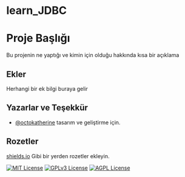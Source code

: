 # learn_JDBC

# Proje Başlığı

Bu projenin ne yaptığı ve kimin için olduğu hakkında kısa bir açıklama


## Ekler

Herhangi bir ek bilgi buraya gelir

  
## Yazarlar ve Teşekkür

- [@octokatherine](https://www.github.com/octokatherine) tasarım ve geliştirme için.

  
## Rozetler

[shields.io](https://shields.io/) Gibi bir yerden rozetler ekleyin.

[![MIT License](https://img.shields.io/badge/License-MIT-green.svg)](https://choosealicense.com/licenses/mit/)
[![GPLv3 License](https://img.shields.io/badge/License-GPL%20v3-yellow.svg)](https://opensource.org/licenses/)
[![AGPL License](https://img.shields.io/badge/license-AGPL-blue.svg)](http://www.gnu.org/licenses/agpl-3.0)

  
